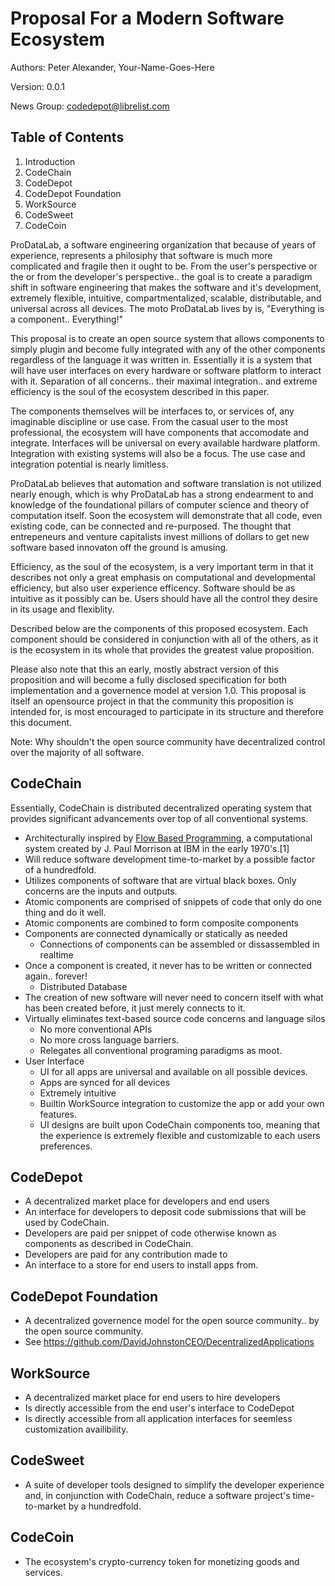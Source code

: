 Proposal For a Modern Software Ecosystem
========================================

Authors: Peter Alexander, Your-Name-Goes-Here

Version: 0.0.1

News Group: codedepot@librelist.com


Table of Contents
-----------------

1.  Introduction
2.  CodeChain
3.  CodeDepot
4.  CodeDepot Foundation
5.  WorkSource
6.  CodeSweet
7.  CodeCoin

ProDataLab, a software engineering organization that because of years of experience, represents a philosiphy that software is much more complicated and fragile then it ought to be. From the user's perspective or the or from the developer's perspective.. the goal is to create a paradigm shift in software engineering that makes the software and it's development, extremely flexible, intuitive, compartmentalized, scalable, distributable, and universal across all devices. The moto ProDataLab lives by is, "Everything is a component.. Everything!"

This proposal is to create an open source system that allows components to simply plugin and become fully integrated
with any of the other components regardless of the language it was written in. Essentially it is a system
that will have user interfaces on every hardware or software platform to interact with it. Separation of
all concerns.. their maximal integration.. and extreme efficiency is the soul of the ecosystem described in this paper.

The components themselves will be interfaces to, or services of, any imaginable discipline or use case.
From the casual user to the most professional, the ecosystem will have components that accomodate and
integrate. Interfaces will be universal on every available hardware platform. Integration with existing
systems will also be a focus. The use case and integration potential is nearly limitless.

ProDataLab believes that automation and software translation is not utilized nearly enough, which is why
ProDataLab has a strong endearment to and knowledge of the foundational pillars of computer science and
theory of computation itself. Soon the ecosystem will demonstrate that all code, even existing code, can
be connected and re-purposed. The thought that entrepeneurs and venture capitalists invest millions of 
dollars to get new software based innovaton off the ground is amusing.

Efficiency, as the soul of the ecosystem, is a very important term in that it describes not only a great
emphasis on computational and developmental efficiency, but also user experience efficency. Software 
should be as intuitive as it possibly can be. Users should have all the control they desire in its
usage and flexiblity.

Described below are the components of this proposed ecosystem. Each component should be considered in 
conjunction with all of the others, as it is the ecosystem in its whole that provides the greatest 
value proposition.

Please also note that this an early, mostly abstract version of this proposition and will become
a fully disclosed specification for both implementation and a governence model at version 1.0. This
proposal is itself an opensource project in that the community this proposition is intended for, 
is most encouraged to participate in its structure and therefore this document.


Note:
    Why shouldn't the open source community have decentralized control over the majority 
    of all software.

CodeChain
---------

Essentially, CodeChain is distributed decentralized operating system that provides significant 
advancements over top of all conventional systems. 

* Architecturally inspired by [Flow Based Programming](http://en.wikipedia.org/wiki/Flow-based_programming), a computational system created by
  J. Paul Morrison at IBM in the early 1970's.[1]
* Will reduce software development time-to-market by a possible factor of a hundredfold.
* Utilizes components of software that are virtual black boxes. Only concerns are the 
  inputs and outputs.
* Atomic components are comprised of snippets of code that only do one thing and do it well.
* Atomic components are combined to form composite components
* Components are connected dynamically or statically as needed
    * Connections of components can be assembled or dissassembled in realtime
* Once a component is created, it never has to be written or connected again.. forever!
    * Distributed Database
* The creation of new software will never need to concern itself with what has been created
  before, it just merely connects to it.
* Virtually eliminates text-based source code concerns and language silos
    * No more conventional APIs
    * No more cross language barriers.
    * Relegates all conventional programing paradigms as moot.
* User Interface 
    * UI for all apps are universal and available on all possible devices.
    * Apps are synced for all devices
    * Extremely intuitive
    * Builtin WorkSource integration to customize the app or add your own features.
    * UI designs are built upon CodeChain components too, meaning that the experience 
      is extremely flexible and customizable to each users preferences.


CodeDepot
---------

* A decentralized market place for developers and end users
* An interface for developers to deposit code submissions that will be used by CodeChain.
* Developers are paid per snippet of code otherwise known as components as described in CodeChain.
* Developers are paid for any contribution made to 
* An interface to a store for end users to install apps from.


CodeDepot Foundation
--------------------

* A decentralized governence model for the open source community.. by the open source community. 
* See https://github.com/DavidJohnstonCEO/DecentralizedApplications


WorkSource
----------

* A decentralized market place for end users to hire developers
* Is directly accessible from the end user's interface to CodeDepot
* Is directly accessible from all application interfaces for seemless customization availibility.


CodeSweet
---------

* A suite of developer tools designed to simplify the developer experience and, in conjunction with CodeChain, reduce a software project's time-to-market by a hundredfold.


CodeCoin
--------

* The ecosystem's crypto-currency token for monetizing goods and services.




















































